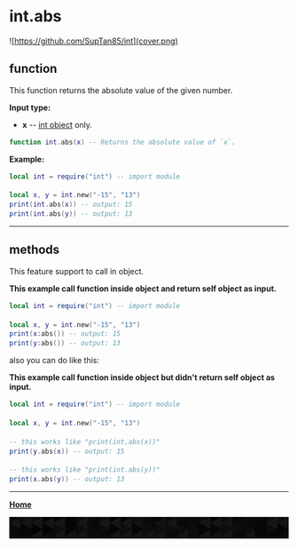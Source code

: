 # int.abs

![https://github.com/SupTan85/int](cover.png)

## function

This function returns the absolute value of the given number.

**Input type:**

- **x** -- [int object](../README.md#int-object) only.

```lua
function int.abs(x) -- Returns the absolute value of `x`.
```

**Example:**

```lua
local int = require("int") -- import module

local x, y = int.new("-15", "13")
print(int.abs(x)) -- output: 15
print(int.abs(y)) -- output: 13
```

---

## methods

This feature support to call in object.

**This example call function inside object and return self object as input.**

```lua
local int = require("int") -- import module

local x, y = int.new("-15", "13")
print(x:abs()) -- output: 15
print(y:abs()) -- output: 13
```

also you can do like this:

**This example call function inside object but didn't return self object as input.**

```lua
local int = require("int") -- import module

local x, y = int.new("-15", "13")

-- this works like "print(int.abs(x))"
print(y.abs(x)) -- output: 15

-- this works like "print(int.abs(y))"
print(x.abs(y)) -- output: 13
```

---

[**Home**](../README.md#function--methods)

![end](image-d.png)
